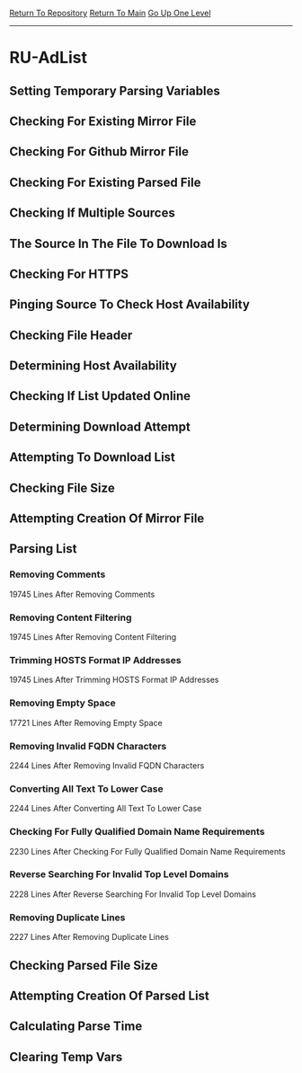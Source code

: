 [Return To Repository](https://github.com/deathbybandaid/piholeparser/)
[Return To Main](https://github.com/deathbybandaid/piholeparser/blob/master/RecentRunLogs/Mainlog.md)
[Go Up One Level](https://github.com/deathbybandaid/piholeparser/blob/master/RecentRunLogs/TopLevelScripts/30-Processing-External-Blacklists.md)
____________________________________
# RU-AdList
## Setting Temporary Parsing Variables
## Checking For Existing Mirror File
## Checking For Github Mirror File
## Checking For Existing Parsed File
## Checking If Multiple Sources
## The Source In The File To Download Is
## Checking For HTTPS
## Pinging Source To Check Host Availability
## Checking File Header
## Determining Host Availability
## Checking If List Updated Online
## Determining Download Attempt
## Attempting To Download List
## Checking File Size
## Attempting Creation Of Mirror File
## Parsing List
### Removing Comments
19745 Lines After Removing Comments
### Removing Content Filtering
19745 Lines After Removing Content Filtering
### Trimming HOSTS Format IP Addresses
19745 Lines After Trimming HOSTS Format IP Addresses
### Removing Empty Space
17721 Lines After Removing Empty Space
### Removing Invalid FQDN Characters
2244 Lines After Removing Invalid FQDN Characters
### Converting All Text To Lower Case
2244 Lines After Converting All Text To Lower Case
### Checking For Fully Qualified Domain Name Requirements
2230 Lines After Checking For Fully Qualified Domain Name Requirements
### Reverse Searching For Invalid Top Level Domains
2228 Lines After Reverse Searching For Invalid Top Level Domains
### Removing Duplicate Lines
2227 Lines After Removing Duplicate Lines
## Checking Parsed File Size
## Attempting Creation Of Parsed List
## Calculating Parse Time
## Clearing Temp Vars
